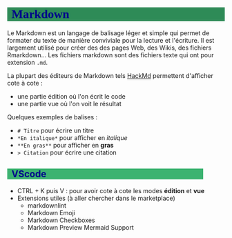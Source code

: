 # Markdown

Le Markdown est un langage de balisage léger et simple qui permet de formater du texte de manière conviviale pour la lecture et l'écriture. Il est largement utilisé pour créer des des pages Web, des Wikis, des fichiers Rmarkdown... Les fichiers markdown sont des fichiers texte qui ont pour extension `.md`.

La plupart des éditeurs de Markdown tels [HackMd](https://hackmd.io/) permettent d'afficher cote à cote :

* une partie édition où l'on écrit le code
* une partie vue où l'on voit le résultat

Quelques exemples de balises :

* `# Titre` pour écrire un titre
* `*En italique*` pour afficher en *italique*
* `**En gras**` pour afficher en **gras**
* `> Citation` pour écrire une citation

## VScode

* CTRL + K puis V : pour avoir cote à cote les modes **édition** et **vue**
* Extensions utiles (à aller chercher dans le marketplace)
  * markdownlint
  * Markdown Emoji
  * Markdown Checkboxes
  * Markdown Preview Mermaid Support

<style>
    h1{
        color: darkblue;
        font-family: "Calibri";
        font-weight: bold;
        background-color: seagreen;
        padding-left: 10px;
    }
    h2{
        color: darkblue;
        background-color: mediumseagreen;
        margin-right: 10%;
        padding-left: 10px;
    }
    h3{
        color: darkblue;
        background-color: darkseagreen;
        margin-right: 20%;
        padding-left: 10px;
    }
    h4{
        color: darkblue;
        background-color: lightseagreen;
        margin-right: 30%;
        padding-left: 10px;
    }
    h5{
        color: darkblue;
        background-color: aquamarine;
        margin-right: 40%;
        padding-left: 10px;
    }
</style>

